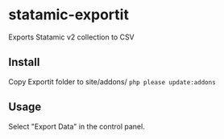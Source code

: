 # statamic-exportit
Exports Statamic v2 collection to CSV

## Install

Copy Exportit folder to site/addons/
`php please update:addons`

## Usage

Select "Export Data" in the control panel.


